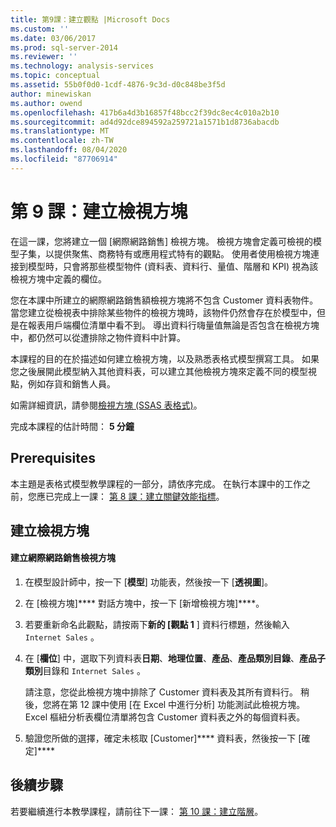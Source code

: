 ```yaml
---
title: 第9課：建立觀點 |Microsoft Docs
ms.custom: ''
ms.date: 03/06/2017
ms.prod: sql-server-2014
ms.reviewer: ''
ms.technology: analysis-services
ms.topic: conceptual
ms.assetid: 55b0f0d0-1cdf-4876-9c3d-d0c848be3f5d
author: minewiskan
ms.author: owend
ms.openlocfilehash: 417b6a4d3b16857f48bcc2f39dc8ec4c010a2b10
ms.sourcegitcommit: ad4d92dce894592a259721a1571b1d8736abacdb
ms.translationtype: MT
ms.contentlocale: zh-TW
ms.lasthandoff: 08/04/2020
ms.locfileid: "87706914"
---
```

# <a name="lesson-9-create-perspectives"></a>第 9 課：建立檢視方塊
  在這一課，您將建立一個 [網際網路銷售] 檢視方塊。 檢視方塊會定義可檢視的模型子集，以提供聚焦、商務特有或應用程式特有的觀點。 使用者使用檢視方塊連接到模型時，只會將那些模型物件 (資料表、資料行、量值、階層和 KPI) 視為該檢視方塊中定義的欄位。  
  
 您在本課中所建立的網際網路銷售額檢視方塊將不包含 Customer 資料表物件。 當您建立從檢視表中排除某些物件的檢視方塊時，該物件仍然會存在於模型中，但是在報表用戶端欄位清單中看不到。 導出資料行嗨量值無論是否包含在檢視方塊中，都仍然可以從遭排除之物件資料中計算。  
  
 本課程的目的在於描述如何建立檢視方塊，以及熟悉表格式模型撰寫工具。 如果您之後展開此模型納入其他資料表，可以建立其他檢視方塊來定義不同的模型視點，例如存貨和銷售人員。  
  
 如需詳細資訊，請參閱[檢視方塊 &#40;SSAS 表格式&#41;](tabular-models/perspectives-ssas-tabular.md)。  
  
 完成本課程的估計時間： **5 分鐘**  
  
## <a name="prerequisites"></a>Prerequisites  
 本主題是表格式模型教學課程的一部分，請依序完成。 在執行本課中的工作之前，您應已完成上一課： [第 8 課：建立關鍵效能指標](lesson-7-create-key-performance-indicators.md)。  
  
## <a name="create-perspectives"></a>建立檢視方塊  
  
#### <a name="to-create-an-internet-sales-perspective"></a>建立網際網路銷售檢視方塊  
  
1.  在模型設計師中，按一下 [**模型**] 功能表，然後按一下 [**透視圖**]。  
  
2.  在 [檢視方塊]**** 對話方塊中，按一下 [新增檢視方塊]****。  
  
3.  若要重新命名此觀點，請按兩下**新的 [觀點 1** ] 資料行標題，然後輸入 `Internet Sales` 。  
  
4.  在 [**欄位**] 中，選取下列資料表**日期**、**地理位置**、**產品**、**產品類別目錄**、**產品子類別**目錄和 `Internet Sales` 。  
  
     請注意，您從此檢視方塊中排除了 Customer 資料表及其所有資料行。 稍後，您將在第 12 課中使用 [在 Excel 中進行分析] 功能測試此檢視方塊。 Excel 樞紐分析表欄位清單將包含 Customer 資料表之外的每個資料表。  
  
5.  驗證您所做的選擇，確定未核取 [Customer]**** 資料表，然後按一下 [確定]****  
  
## <a name="next-steps"></a>後續步驟  
 若要繼續進行本教學課程，請前往下一課： [第 10 課：建立階層](lesson-9-create-hierarchies.md)。  
  
  
